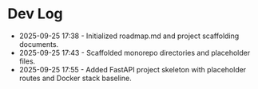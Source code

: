 # Dev Log

- 2025-09-25 17:38 - Initialized roadmap.md and project scaffolding documents.
- 2025-09-25 17:43 - Scaffolded monorepo directories and placeholder files.
- 2025-09-25 17:55 - Added FastAPI project skeleton with placeholder routes and Docker stack baseline.
